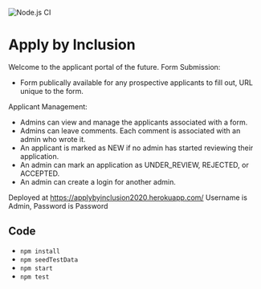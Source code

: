 ![Node.js CI](https://github.com/JorgeAcostaDLP/finalProjectInclusion/workflows/Node.js%20CI/badge.svg)


# Apply by Inclusion
Welcome to the applicant portal of the future.
Form Submission:
- Form publically available for any prospective applicants to fill out, URL unique to the form.

Applicant Management:
- Admins can view and manage the applicants associated with a form.
- Admins can leave comments. Each comment is associated with an admin who wrote it.
- An applicant is marked as NEW if no admin has started reviewing their application.
- An admin can mark an application as UNDER_REVIEW, REJECTED, or ACCEPTED.
- An admin can create a login for another admin.

Deployed at https://applybyinclusion2020.herokuapp.com/
Username is Admin,
Password is Password

## Code

  - `npm install`
  - `npm seedTestData`
  - `npm start`
  - `npm test`


